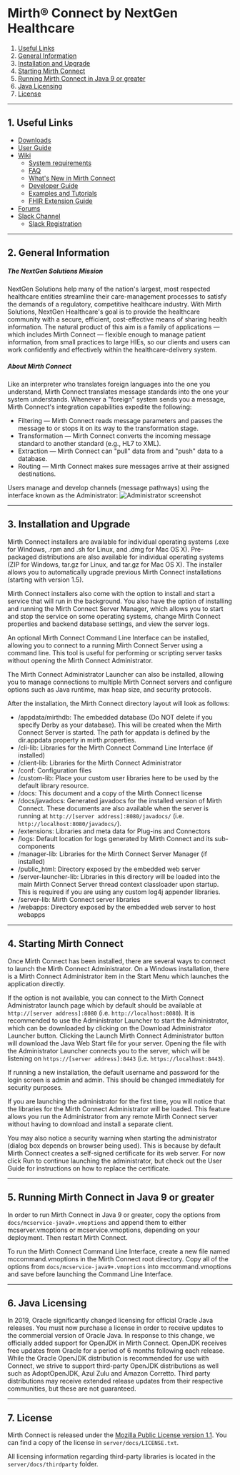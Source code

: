 # Mirth® Connect by NextGen Healthcare

1. [Useful Links](#useful-links)
2. [General Information](#general-information)
3. [Installation and Upgrade](#installation-and-upgrade)
4. [Starting Mirth Connect](#starting-mirth-connect)
5. [Running Mirth Connect in Java 9 or greater](#java9)
6. [Java Licensing](#java-licensing)
7. [License](#license)

------------

<a name="useful-links"></a>
## 1. Useful Links
- [Downloads](https://github.com/nextgenhealthcare/connect/releases) 
- [User Guide](https://www.nextgen.com/-/media/Files/nextgen-connect/nextgen-connect-310-user-guide.pdf)
- [Wiki](https://www.mirthcorp.com/community/wiki/display/mirth/Home)
  - [System requirements](https://www.mirthcorp.com/community/wiki/display/mirth/System+Requirements)
  - [FAQ](https://www.mirthcorp.com/community/wiki/display/mirth/Mirth+Connect+FAQ)
  - [What's New in Mirth Connect](https://github.com/nextgenhealthcare/connect/wiki/3.10.0---What's-New)
  - [Developer Guide](https://www.mirthcorp.com/community/wiki/pages/viewpage.action?pageId=11174703)
  - [Examples and Tutorials](https://www.mirthcorp.com/community/wiki/display/mirth/Examples+and+Tutorials)
  - [FHIR Extension Guide](https://www.mirthcorp.com/community/wiki/display/mirth/User+Guide)
- [Forums](https://forums.mirthproject.io/)
- [Slack Channel](https://mirthconnect.slack.com/) 
  - [Slack Registration](https://mirthconnect.herokuapp.com)

------------

<a name="general-information"></a>
## 2. General Information
##### The NextGen Solutions Mission
NextGen Solutions help many of the nation&apos;s largest, most respected healthcare entities streamline their care-management processes to satisfy the demands of a regulatory, competitive healthcare industry. With Mirth Solutions, NextGen Healthcare&apos;s goal is to provide the healthcare community with a secure, efficient, cost-effective means of sharing health information. The natural product of this aim is a family of applications &mdash; which includes Mirth Connect &mdash; flexible enough to manage patient information, from small practices to large HIEs, so our clients and users can work confidently and effectively within the healthcare-delivery system.
##### About Mirth Connect
Like an interpreter who translates foreign languages into the one you understand, Mirth Connect translates message standards into the one your system understands. Whenever a &quot;foreign&quot; system sends you a message, Mirth Connect&apos;s integration capabilities expedite the following:
- Filtering &mdash; Mirth Connect reads message parameters and passes the message to or stops it on its way to the transformation stage.
- Transformation &mdash; Mirth Connect converts the incoming message standard to another standard (e.g., HL7 to XML).
- Extraction &mdash; Mirth Connect can &quot;pull&quot; data from and &quot;push&quot; data to a database.
- Routing &mdash; Mirth Connect makes sure messages arrive at their assigned destinations.

Users manage and develop channels (message pathways) using the interface known as the Administrator:
![Administrator screenshot](https://i.imgur.com/tnoAENw.png)

------------

<a name="installation-and-upgrade"></a>
## 3. Installation and Upgrade
Mirth Connect installers are available for individual operating systems (.exe for Windows, .rpm and .sh for Linux, and .dmg for Mac OS X). Pre-packaged distributions are also available for individual operating systems (ZIP for Windows, tar.gz for Linux, and tar.gz for Mac OS X). The installer allows you to automatically upgrade previous Mirth Connect installations (starting with version 1.5).

Mirth Connect installers also come with the option to install and start a service that will run in the background. You also have the option of installing and running the Mirth Connect Server Manager, which allows you to start and stop the service on some operating systems, change Mirth Connect properties and backend database settings, and view the server logs.

An optional Mirth Connect Command Line Interface can be installed, allowing you to connect to a running Mirth Connect Server using a command line. This tool is useful for performing or scripting server tasks without opening the Mirth Connect Administrator.

The Mirth Connect Administrator Launcher can also be installed, allowing you to manage connections to multiple Mirth Connect servers and configure options such as Java runtime, max heap size, and security protocols.

After the installation, the Mirth Connect directory layout will look as follows:

- /appdata/mirthdb: The embedded database (Do NOT delete if you specify Derby as your database). This will be created when the Mirth Connect Server is started. The path for appdata is defined by the dir.appdata property in mirth.properties.
- /cli-lib: Libraries for the Mirth Connect Command Line Interface (if installed)
- /client-lib: Libraries for the Mirth Connect Administrator
- /conf: Configuration files
- /custom-lib: Place your custom user libraries here to be used by the default library resource.
- /docs: This document and a copy of the Mirth Connect license
- /docs/javadocs: Generated javadocs for the installed version of Mirth Connect. These documents are also available when the server is running at `http://[server address]:8080/javadocs/` (i.e. `http://localhost:8080/javadocs/`).
- /extensions: Libraries and meta data for Plug-ins and Connectors
- /logs: Default location for logs generated by Mirth Connect and its sub-components
- /manager-lib: Libraries for the Mirth Connect Server Manager (if installed)
- /public_html: Directory exposed by the embedded web server
- /server-launcher-lib: Libraries in this directory will be loaded into the main Mirth Connect Server thread context classloader upon startup. This is required if you are using any custom log4j appender libraries.
- /server-lib: Mirth Connect server libraries
- /webapps: Directory exposed by the embedded web server to host webapps

------------

<a name="starting-mirth-connect"></a>
## 4. Starting Mirth Connect
Once Mirth Connect has been installed, there are several ways to connect to launch the Mirth Connect Administrator. On a Windows installation, there is a Mirth Connect Administrator item in the Start Menu which launches the application directly.

If the option is not available, you can connect to the Mirth Connect Administrator launch page which by default should be available at `http://[server address]:8080` (i.e. `http://localhost:8080`). It is recommended to use the Administrator Launcher to start the Administrator, which can be downloaded by clicking on the Download Administrator Launcher button. Clicking the Launch Mirth Connect Administrator button will download the Java Web Start file for your server. Opening the file with the Administrator Launcher connects you to the server, which will be listening on `https://[server address]:8443` (i.e. `https://localhost:8443`). 

If running a new installation, the default username and password for the login screen is admin and admin. This should be changed immediately for security purposes.

If you are launching the administrator for the first time, you will notice that the libraries for the Mirth Connect Administrator will be loaded. This feature allows you run the Administrator from any remote Mirth Connect server without having to download and install a separate client.

You may also notice a security warning when starting the administrator (dialog box depends on browser being used). This is because by default Mirth Connect creates a self-signed certificate for its web server. For now click Run to continue launching the administrator, but check out the User Guide for instructions on how to replace the certificate.

------------

<a name="java9"></a>
## 5. Running Mirth Connect in Java 9 or greater
In order to run Mirth Connect in Java 9 or greater, copy the options from `docs/mcservice-java9+.vmoptions` and append them to either mcserver.vmoptions or mcservice.vmoptions, depending on your deployment. Then restart Mirth Connect.

To run the Mirth Connect Command Line Interface, create a new file named mccommand.vmoptions in the Mirth Connect root directory. Copy all of the options from `docs/mcservice-java9+.vmoptions` into mccommand.vmoptions and save before launching the Command Line Interface.

------------

<a name="java-licensing"></a>
## 6. Java Licensing
In 2019, Oracle significantly changed licensing for official Oracle Java releases. You must now purchase a license in order to receive updates to the commercial version of Oracle Java. In response to this change, we officially added support for OpenJDK in Mirth Connect. OpenJDK receives free updates from Oracle for a period of 6 months following each release. While the Oracle OpenJDK distribution is recommended for use with Connect, we strive to support third-party OpenJDK distributions as well such as AdoptOpenJDK, Azul Zulu and Amazon Corretto. Third party distributions may receive extended release updates from their respective communities, but these are not guaranteed.

------------

<a name="license"></a>
## 7. License
Mirth Connect is released under the [Mozilla Public License version 1.1](https://www.mozilla.org/en-US/MPL/1.1/ "Mozilla Public License version 1.1"). You can find a copy of the license in `server/docs/LICENSE.txt`.

All licensing information regarding third-party libraries is located in the `server/docs/thirdparty` folder.
